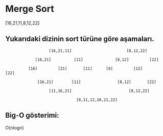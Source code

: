 # Merge Sort

[16,21,11,8,12,22]

## Yukarıdaki dizinin sort türüne göre aşamaları.
```
                   [16,21,11]                        [8,12,22]

             [16,21]          [11]              [8,12]         [22]

          [16]         [21]       [11]      [8]         [12]         [22]

              [16,21]        [11]                [8,12]       [22]

                   [11,16,21]                         [8,12,22]

                               [8,11,12,16,21,22]
```
## Big-O gösterimi:
O(nlogn)